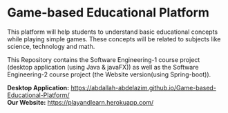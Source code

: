 # Game-based Educational Platform
This platform will help students to understand basic educational concepts while playing simple games. These concepts will be related to subjects like science, technology and math.  

This Repository contains the Software Engineering-1 course project (desktop application (using Java & javaFX)) as well as the Software Engineering-2 course project (the Website version(using Spring-boot)).  

**Desktop Application:** https://abdallah-abdelazim.github.io/Game-based-Educational-Platform/  
**Our Website:** https://playandlearn.herokuapp.com/  
